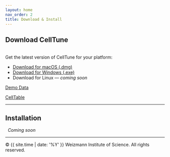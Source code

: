 ```yaml
---
layout: home
nav_order: 2
title: Download & Install
---
```


## Download CellTune
&nbsp;  
Get the latest version of CellTune for your platform:

- [Download for macOS (.dmg)](https://www.dropbox.com/scl/fi/8e5uv62gmf9io14n8xqaw/CellTune.dmg?rlkey=w0s9bxyw3gitquaudoyt13azy&dl=0)
- [Download for Windows (.exe)](https://www.dropbox.com/scl/fi/1bloi4q2tzftk8nbtmrrd/CellTuneSetup.exe?rlkey=ae02io9lykjkft8et51akm8b7&dl=0)
- Download for Linux — *coming soon*


[Demo Data](https://www.dropbox.com/scl/fo/ggh2nsprk2vqwxq8jk5q5/ABp7dl734GFH9lI1PHD4xk0?rlkey=nvruf5wytiondimcoy1uzx34t&dl=0)  

[CellTable](https://www.dropbox.com/scl/fi/r9gl5i9jr72vngiolhh2j/cellTable_features_calculated.parquet?rlkey=rprdnfrw6a5b8zkpejyxsdxc2&dl=0)  

---

## Installation
&nbsp;
*Coming soon*

---
© {{ site.time | date: '%Y' }} Weizmann Institute of Science. All rights reserved.
